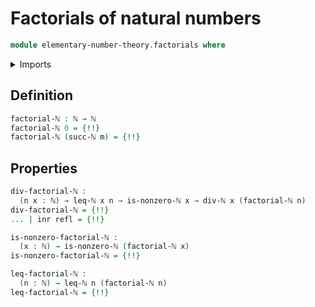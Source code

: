 # Factorials of natural numbers

```agda
module elementary-number-theory.factorials where
```

<details><summary>Imports</summary>

```agda
open import elementary-number-theory.divisibility-natural-numbers
open import elementary-number-theory.equality-natural-numbers
open import elementary-number-theory.inequality-natural-numbers
open import elementary-number-theory.multiplication-natural-numbers
open import elementary-number-theory.natural-numbers

open import foundation.coproduct-types
open import foundation.dependent-pair-types
open import foundation.empty-types
open import foundation.identity-types
```

</details>

## Definition

```agda
factorial-ℕ : ℕ → ℕ
factorial-ℕ 0 = {!!}
factorial-ℕ (succ-ℕ m) = {!!}
```

## Properties

```agda
div-factorial-ℕ :
  (n x : ℕ) → leq-ℕ x n → is-nonzero-ℕ x → div-ℕ x (factorial-ℕ n)
div-factorial-ℕ = {!!}
... | inr refl = {!!}
```

```agda
is-nonzero-factorial-ℕ :
  (x : ℕ) → is-nonzero-ℕ (factorial-ℕ x)
is-nonzero-factorial-ℕ = {!!}

leq-factorial-ℕ :
  (n : ℕ) → leq-ℕ n (factorial-ℕ n)
leq-factorial-ℕ = {!!}
```
